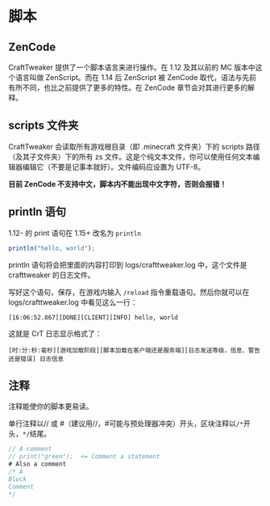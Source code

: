 # 脚本

## ZenCode

CraftTweaker 提供了一个脚本语言来进行操作。在 1.12 及其以前的 MC 版本中这个语言叫做 ZenScript。而在 1.14 后 ZenScript 被 ZenCode 取代，语法与先前有所不同，也比之前提供了更多的特性。在 ZenCode 章节会对其进行更多的解释。

## scripts 文件夹

CraftTweaker 会读取所有游戏根目录（即 .minecraft 文件夹）下的 scripts 路径（及其子文件夹）下的所有 zs 文件。这是个纯文本文件，你可以使用任何文本编辑器编辑它（不要是记事本就好）。文件编码应设置为 UTF-8。

**目前 ZenCode 不支持中文，脚本内不能出现中文字符，否则会报错！**

## println 语句

1.12- 的 print 语句在 1.15+ 改名为 `println`

```javascript
println("hello, world");
```

println 语句将会把里面的内容打印到 logs/crafttweaker.log 中，这个文件是 crafttweaker 的日志文件。

写好这个语句，保存，在游戏内输入 `/reload` 指令重载语句。然后你就可以在 logs/crafttweaker.log 中看见这么一行：

```text
[16:06:52.867][DONE][CLIENT][INFO] hello, world
```

这就是 CrT 日志显示格式了：

```text
[时:分:秒:毫秒][游戏加载阶段][脚本加载在客户端还是服务端][日志发送等级，信息、警告还是错误] 日志信息
```

## 注释

注释能使你的脚本更易读。

单行注释以// 或 \#（建议用//，\#可能与预处理器冲突）开头，区块注释以`/*`开头，`*/`结尾。

```javascript
// A comment
// print("green");  <= Comment a statement
# Also a comment
/* A
Block
Comment
*/
```
